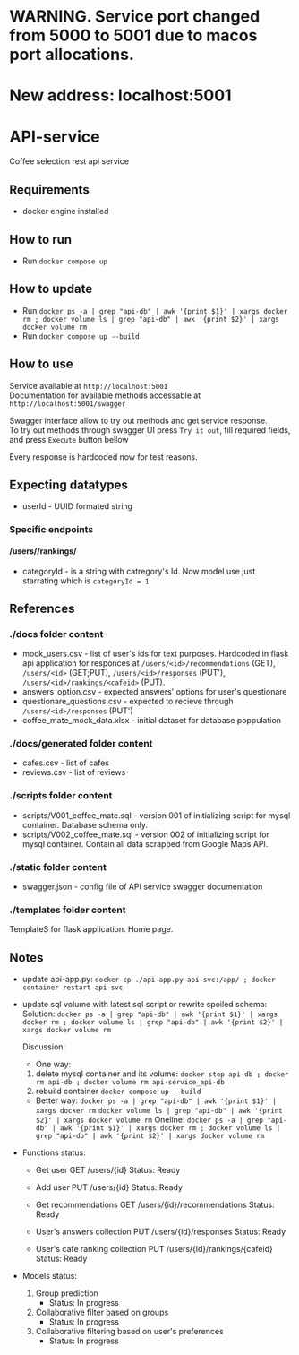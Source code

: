 # WARNING. Service port changed from 5000 to 5001 due to macos port allocations.
# New address: localhost:5001

# API-service
 Coffee selection rest api service

## Requirements
* docker engine installed

## How to run

* Run `docker compose up`

## How to update

* Run `docker ps -a | grep "api-db" | awk '{print $1}' | xargs docker rm ; docker volume ls | grep "api-db" | awk '{print $2}' | xargs docker volume rm`
* Run `docker compose up --build`
## How to use

Service available at `http://localhost:5001`  
Documentation for available methods accessable at `http://localhost:5001/swagger`  

Swagger interface allow to try out methods and get service response.  
To try out methods through swagger UI press `Try it out`, fill required fields, and press `Execute` button bellow  

Every response is hardcoded now for test reasons.

## Expecting datatypes

* userId - UUID formated string

### Specific endpoints

#### /users/<id>/rankings/<cafeid>

* categoryId - is a string with catregory's Id. Now model use just starrating which is `categoryId = 1`

## References

### ./docs folder content

* mock_users.csv - list of user's ids for text purposes. Hardcoded in flask api application for responces at `/users/<id>/recommendations` (GET), `/users/<id>` (GET;PUT), `/users/<id>/responses` (PUT'), `/users/<id>/rankings/<cafeid>` (PUT).
* answers_option.csv - expected answers' options for user's questionare
* questionare_questions.csv - expected to recieve through `/users/<id>/responses` (PUT')
* coffee_mate_mock_data.xlsx - initial dataset for database poppulation

### ./docs/generated folder content

* cafes.csv - list of cafes
* reviews.csv - list of reviews

### ./scripts folder content

* scripts/V001_coffee_mate.sql - version 001 of initializing script for mysql container. Database schema only. 
* scripts/V002_coffee_mate.sql - version 002 of initializing script for mysql container. Contain all data scrapped from Google Maps API.

### ./static folder content

* swagger.json - config file of API service swagger documentation

### ./templates folder content

TemplateS for flask application. Home page.

## Notes

* update api-app.py:
  `docker cp ./api-app.py api-svc:/app/ ; docker container restart api-svc`

* update sql volume with latest sql script or rewrite spoiled schema:
  Solution:
  `docker ps -a | grep "api-db" | awk '{print $1}' | xargs docker rm ; docker volume ls | grep "api-db" | awk '{print $2}' | xargs docker volume rm`
  
  Discussion:
  * One way:
  1. delete mysql container and its volume:
    `docker stop api-db ; docker rm api-db ; docker volume rm api-service_api-db`
  2. rebuild container
    `docker compose up --build`
  * Better way:
    `docker ps -a | grep "api-db" | awk '{print $1}' | xargs docker rm`
    `docker volume ls | grep "api-db" | awk '{print $2}' | xargs docker volume rm`
    Oneline:
    `docker ps -a | grep "api-db" | awk '{print $1}' | xargs docker rm ; docker volume ls | grep "api-db" | awk '{print $2}' | xargs docker volume rm`
* Functions status:

  * Get user
    GET /users/{id}
    Status: Ready

  * Add user
    PUT /users/{id}
    Status: Ready

  * Get recommendations
    GET /users/{id}/recommendations
    Status: Ready

  * User's answers collection
    PUT /users/{id}/responses
    Status: Ready

  * User's cafe ranking collection
    PUT /users/{id}/rankings/{cafeid} 
    Status: Ready

* Models status:
  1. Group prediction
      - Status: In progress
  2. Collaborative filter based on groups
      - Status: In progress
  3. Collaborative filtering based on user's preferences
      - Status: In progress